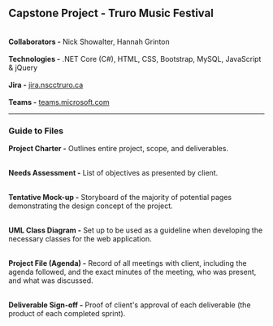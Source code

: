<h2>Capstone Project - Truro Music Festival</h2><br>
<strong>Collaborators -</strong> Nick Showalter, Hannah Grinton<br><br>
<strong>Technologies -</strong> .NET Core (C#), HTML, CSS, Bootstrap, MySQL, JavaScript & jQuery</br></br>
<strong>Jira -</strong> <a href="https://jira.nscctruro.ca/secure/RapidBoard.jspa?projectKey=TMF&rapidView=12&view=planning" target="_blank">jira.nscctruro.ca</a><br><br>
<strong>Teams -</strong> <a href="https://teams.microsoft.com/_?tenantId=c59bd97a-4b1b-4dab-89ac-a0ab6a8e4435#/school/conversations/General?threadId=19:8d966ec549be4c22b1280e33aea5aae2@thread.skype&ctx=channel" target="_blank">teams.microsoft.com</a>
<hr>
<h3>Guide to Files</h3>
<p><strong>Project Charter -</strong> Outlines entire project, scope, and deliverables.<br><br></p>
<p><strong>Needs Assessment -</strong> List of objectives as presented by client.<br><br></p>
<p><strong>Tentative Mock-up -</strong> Storyboard of the majority of potential pages demonstrating the design concept of the project.<br><br></p>
<p><strong>UML Class Diagram -</strong> Set up to be used as a guideline when developing the necessary classes for the web application.<br><br></p>
<p><strong>Project File (Agenda) -</strong> Record of all meetings with client, including the agenda followed, and the exact minutes of the meeting, who was present, and what was discussed.<br><br></p>
<p><strong>Deliverable Sign-off -</strong> Proof of client's approval of each deliverable (the product of each completed sprint).<br><br></p>
